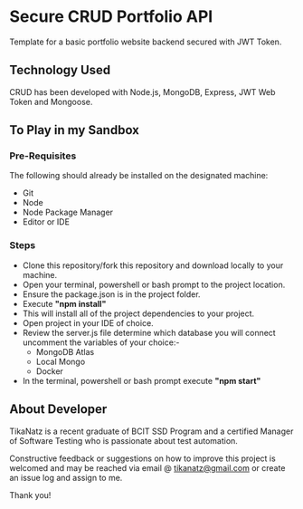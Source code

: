 # Secure CRUD Portfolio API

Template for a basic portfolio website backend secured with JWT Token.

## Technology Used
CRUD has been developed with Node.js, MongoDB, Express, JWT Web Token and Mongoose.

## To Play in my Sandbox
### Pre-Requisites

The following should already be installed on the designated machine:
- Git
- Node
- Node Package Manager
- Editor or IDE
### Steps
- Clone this repository/fork this repository and download locally to your machine.
- Open your terminal, powershell or bash prompt to the project location.
- Ensure the package.json is in the project folder.
- Execute <b>"npm install"</b>
- This will install all of the project dependencies to your project.
- Open project in your IDE of choice.
- Review the server.js file determine which database you will connect uncomment the variables of your choice:-  
  - MongoDB Atlas
  - Local Mongo
  - Docker
- In the terminal, powershell or bash prompt execute <b>"npm start"</b>

## About Developer
TikaNatz is a recent graduate of BCIT SSD Program and a certified Manager of Software Testing who is passionate about test automation.

Constructive feedback or suggestions on how to improve this project is welcomed and may be reached via email @ tikanatz@gmail.com or create an issue log and assign to me.

Thank you!
